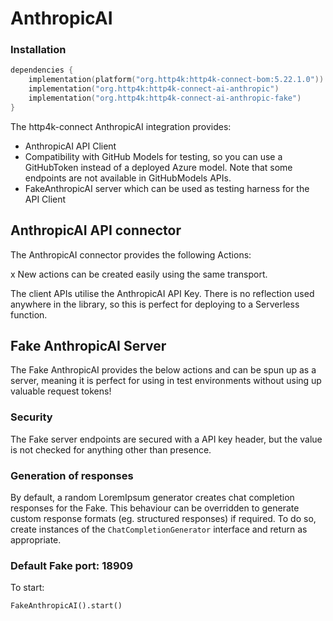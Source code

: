 # AnthropicAI

### Installation

```kotlin
dependencies {
    implementation(platform("org.http4k:http4k-connect-bom:5.22.1.0"))
    implementation("org.http4k:http4k-connect-ai-anthropic")
    implementation("org.http4k:http4k-connect-ai-anthropic-fake")
}
```

The http4k-connect AnthropicAI integration provides:

- AnthropicAI API Client
- Compatibility with GitHub Models for testing, so you can use a GitHubToken instead of a deployed Azure model. Note that some endpoints are not available in GitHubModels APIs.
- FakeAnthropicAI server which can be used as testing harness for the API Client 

## AnthropicAI API connector

The AnthropicAI connector provides the following Actions:

x
New actions can be created easily using the same transport.

The client APIs utilise the AnthropicAI API Key. There is no reflection used anywhere in the library, so
this is perfect for deploying to a Serverless function.

## Fake AnthropicAI Server

The Fake AnthropicAI provides the below actions and can be spun up as a server, meaning it is perfect for using in test
environments without using up valuable request tokens!

### Security

The Fake server endpoints are secured with a API key header, but the value is not checked for anything other than presence.

### Generation of responses

By default, a random LoremIpsum generator creates chat completion responses for the Fake. This behaviour can be
overridden to generate custom response formats (eg. structured responses) if required. To do so, create instances of
the `ChatCompletionGenerator` interface and return as appropriate.

### Default Fake port: 18909

To start:

```
FakeAnthropicAI().start()
```
